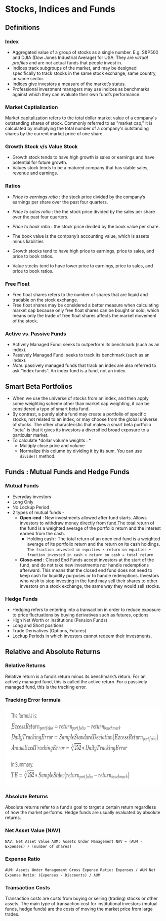 # Stocks, Indices and Funds

## Definitions

### Index 
* Aggregated value of a group of stocks as a single number. E.g. S&P500 and DJIA (Dow Jones Industrial Average) for USA. They are *virtual profiles* and are not actual funds that people invest in.
* Indices track subgroups of the market, and may be designed specifically to track stocks in the same stock exchange, same country, or same sector.
* Indices give investors a measure of the market’s status.
* Professional investment managers may use indices as benchmarks against which they can evaluate their own fund’s performance.

### Market Captialization

Market capitalization refers to the total dollar market value of a company's outstanding shares of stock. Commonly referred to as "market cap," it is calculated by multiplying the total number of a company's outstanding shares by the current market price of one share.

### Growth Stock v/s Value Stock

* Growth stock tends to have high growth is sales or earnings and have potential for future growth.
* Values stock tends to be a matured company that has stable sales, revenue and earnings.

### Ratios

* *Price to earnings ratio* : the stock price divided by the company’s earnings per share over the past four quarters. 
* *Price to sales ratio* : the the stock price divided by the sales per share over the past four quarters.
* *Price to book ratio* : the stock price divided by the book value per share.

* The book value is the company’s accounting value, which is assets minus liabilities

* Growth stocks tend to have high price to earnings, price to sales, and price to book ratios.
* Value stocks tend to have lower price to earnings, price to sales, and price to book ratios.


### Free Float
* Free float shares refers to the number of shares that are liquid and tradable on the stock exchange.
* Free float shares may be considered a better measure when calculating market cap because only free float shares can be bought or sold, which means only the trade of free float shares affects the market movement of the stock.

### Active vs. Passive Funds
* Actively Managed Fund: seeks to outperform its benchmark (such as an index).
* Passively Managed Fund: seeks to track its benchmark (such as an index).
* *Note:*  passively managed funds that track an index are also referred to ask “index funds”. An index fund is a fund, not an index.


## Smart Beta Portfolios

* When we use the universe of stocks from an index, and then apply some weighting scheme other than market cap weighting, it can be considered a type of smart beta fund.
* By contrast, a purely alpha fund may create a portfolio of specific stocks, not related to an index, or may choose from the global universe of stocks. The other characteristic that makes a smart beta portfolio "beta" is that it gives its investors a diversified broad exposure to a particular market.
* To calculate *dollar volume weights : *
   * Multiply close price and volume
   * Normalize this column by dividing it by its sum. You can use `divide()` method.

## Funds : Mutual Funds and Hedge Funds
### Mutual Funds
* Everyday investors
* Long Only
* No Lockup Period
* 2 types of mutual funds -
    * **Open-end** : New investments allowed after fund starts. Allows investors to withdraw money directly from fund.The total return of the fund is a weighted average of the portfolio return and the interest earned from the cash.
      * Holding cash : The total return of an open end fund is a weighted average of its portfolio return and the return on its cash holdings. 
      `The fraction invested in equities × return on equities + fraction invested in cash × return on cash = total return`
    * **Close-end** : Closed End Funds accept investors at the start of the fund, and do not take new investments nor handle redemptions afterward. This means that the closed end fund does not need to keep cash for liquidity purposes or to handle redemptions. Investors who wish to stop investing in the fund may sell their shares to other investors on a stock exchange, the same way they would sell stocks. 

### Hedge Funds

* Hedging refers to entering into a transaction in order to reduce exposure to price fluctuations by buying derivatives such as futures, options
* High Net Worth or Institutions (Pension Funds)
* Long and Short positions
* Trade Derivatives (Options, Futures)
* Lockup Periods in which investors cannot redeem their investments.


## Relative and Absolute Returns

### Relative Returns

Relative return is a fund’s return minus its benchmark’s return. For an actively managed fund, this is called the active return. For a passively managed fund, this is the tracking error.

### Tracking Error formula

<img src="./Images/1. TE formula.png" width=650 height=250></img>

### Absolute Returns
Absolute returns refer to a fund’s goal to target a certain return regardless of how the market performs. Hedge funds are usually evaluated by absolute returns.

### Net Asset Value (NAV)
```
NAV: Net Asset Value AUM: Assets Under Management NAV = (AUM - Expenses) / (number of shares)
```

### Expense Ratio
`AUM: Assets Under Management Gross Expense Ratio: Expenses / AUM Net Expense Ratio: (Expenses - Discounts) / AUM `

### Transaction Costs

Transaction costs are costs from buying or selling (trading) stocks or other assets. The main type of transaction cost for institutional investors (mutual funds, hedge funds) are the costs of moving the market price from large trades.
